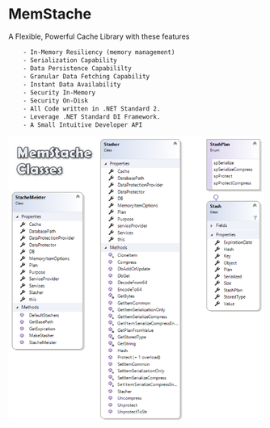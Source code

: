 # MemStache
A Flexible, Powerful Cache Library with these features

		- In-Memory Resiliency (memory management)
		- Serialization Capability
		- Data Persistence Capabililty
		- Granular Data Fetching Capability
		- Instant Data Availability 
		- Security In-Memory
		- Security On-Disk
		- All Code written in .NET Standard 2.
		- Leverage .NET Standard DI Framework.
		- A Small Intuitive Developer API
![Mem Stache Class Diagram](MemStacheClassDiagram.png)